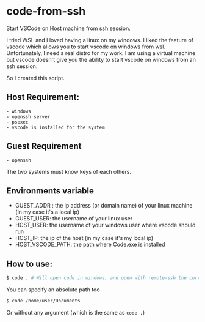 # code-from-ssh

Start VSCode on Host machine from ssh session.

I tried WSL and I loved having a linux on my windows. I liked the feature of vscode which allows you to start vscode on windows from wsl. Unfortunately, I need a real distro for my work. 
I am using a virtual machine but vscode doesn't give you the ability to start vscode on windows from an ssh session.

So I created this script.

## Host Requirement:
    - windows
    - openssh server
    - psexec 
    - vscode is installed for the system

## Guest Requirement
    - openssh

The two systems must know keys of each others.

## Environments variable

 - GUEST_ADDR : the ip address (or domain name) of your linux machine (in my case it's a local ip)
 - GUEST_USER: the username of your linux user
 - HOST_USER: the username of your windows user where vscode should run
 - HOST_IP: the ip of the host (in my case it's my local ip)
 - HOST_VSCODE_PATH: the path where Code.exe is installed

## How to use:

```bash
$ code . # Will open code in windows, and open with remote-ssh the current folder in your virtual machine
```

You can specify an absolute path too
```bash
$ code /home/user/Documents
```

Or without any argument (which is the same as `code .`)